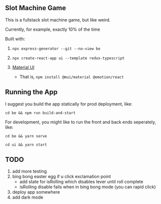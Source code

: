 ## Slot Machine Game

This is a fullstack slot machine game, but like weird.

Currently, for example, exactly 10% of the time

Built with:

1. `npx express-generator --git --no-view be`
2. `npx create-react-app ui --template redux-typescript`
3. [Material UI](https://mui.com/getting-started/installation/)

   - That is, `npm install @mui/material @emotion/react`

## Running the App

I suggest you build the app statically for prod deployment, like:

`cd be && npm run build-and-start`

For development, you might like to run the front and back ends seperately, like:

`cd be && yarn serve`

`cd ui && yarn start`

## TODO

1. add more testing
2. bing bong easter egg if u click exclamation point
   - add state for isRolling which disables lever until roll complete
   - isRolling disable fails when in bing bong mode (you can rapid click)
3. deploy app somewhere
4. add dark mode
